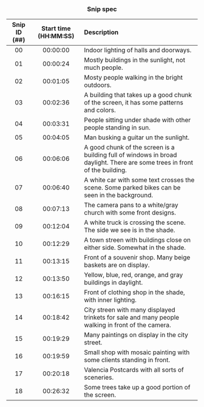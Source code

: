 <center>
<h3>Snip spec</h3>
</center>

<!-- BEGIN SNIP SPEC -->
| Snip ID (##) | Start time (HH:MM:SS) | Description
|:--:|:--------:|:-
| 00 | 00:00:00 | Indoor lighting of halls and doorways.
| 01 | 00:00:24 | Mostly buildings in the sunlight, not much people.
| 02 | 00:01:05 | Mosty people walking in the bright outdoors.
| 03 | 00:02:36 | A building that takes up a good chunk of the screen, it has some patterns and colors.
| 04 | 00:03:31 | People sitting under shade with other people standing in sun.
| 05 | 00:04:05 | Man busking a guitar un the sunlight.
| 06 | 00:06:06 | A good chunk of the screen is a building full of windows in broad daylight. There are some trees in front of the building.
| 07 | 00:06:40 | A white car with some text crosses the scene. Some parked bikes can be seen in the background.
| 08 | 00:07:13 | The camera pans to a white/gray church with some front designs.
| 09 | 00:12:04 | A white truck is crossing the scene. The side we see is in the shade.
| 10 | 00:12:29 | A town streen with buildings close on either side. Somewhat in the shade.
| 11 | 00:13:15 | Front of a souvenir shop. Many beige baskets are on display.
| 12 | 00:13:50 | Yellow, blue, red, orange, and gray buildings in daylight.
| 13 | 00:16:15 | Front of clothing shop in the shade, with inner lighting.
| 14 | 00:18:42 | City streen with many displayed trinkets for sale and many people walking in front of the camera.
| 15 | 00:19:29 | Many paintings on display in the city street.
| 16 | 00:19:59 | Small shop with mosaic painting with some clients standing in front.
| 17 | 00:20:18 | Valencia Postcards with all sorts of sceneries.
| 18 | 00:26:32 | Some trees take up a good portion of the screen.
<!-- END SNIP SPEC -->
